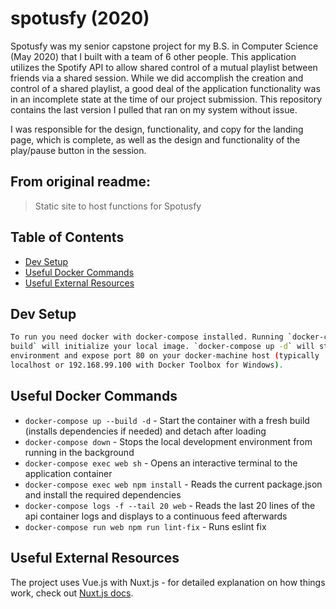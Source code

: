 # spotusfy (2020)

Spotusfy was my senior capstone project for my B.S. in Computer Science (May 2020) that I built with a team of 6 other people. This application utilizes the Spotify API to allow shared control of a mutual playlist between friends via a shared session. While we did accomplish the creation and control of a shared playlist, a good deal of the application functionality was in an incomplete state at the time of our project submission. This repository contains the last version I pulled that ran on my system without issue. 

I was responsible for the design, functionality, and copy for the landing page, which is complete, as well as the design and functionality of the play/pause button in the session.

## From original readme:

> Static site to host functions for Spotusfy

## Table of Contents
- [Dev Setup](#dev-setup)
- [Useful Docker Commands](#useful-docker-commands)
- [Useful External Resources](#useful-external-resources)

## Dev Setup

``` bash
To run you need docker with docker-compose installed. Running `docker-compose
build` will initialize your local image. `docker-compose up -d` will start the
environment and expose port 80 on your docker-machine host (typically
localhost or 192.168.99.100 with Docker Toolbox for Windows).
```

## Useful Docker Commands
- `docker-compose up --build -d` - Start the container with a fresh build (installs dependencies if needed) and
    detach after loading
- `docker-compose down` - Stops the local development environment from running in the background
- `docker-compose exec web sh` - Opens an interactive terminal to the application container
- `docker-compose exec web npm install` - Reads the current package.json and install the required dependencies
- `docker-compose logs -f --tail 20 web` - Reads the last 20 lines of the api container logs and displays to a
    continuous feed afterwards
- `docker-compose run web npm run lint-fix` - Runs eslint fix

## Useful External Resources
The project uses Vue.js with Nuxt.js - for detailed explanation on how things work, check out [Nuxt.js docs](https://nuxtjs.org).
